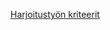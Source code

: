 [Harjoitustyön kriteerit](http://student.labranet.jamk.fi/~salesa/olio/index.php?page=harjoitustyo)
